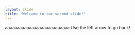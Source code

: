 ```yaml
---
layout: slide
title: "Welcome to our second slide!"
---
```

aaaaaaaaaaaaaaaaaaaaaaaaaaa
Use the left arrow to go back!
